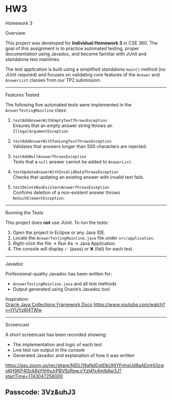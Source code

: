 # HW3
Homework 3 

Overview

This project was developed for **Individual Homework 3** in CSE 360. The goal of this assignment is to practice automated testing, proper documentation using Javadoc, and become familiar with JUnit and standalone test mainlines.

The test application is built using a simplified standalone `main()` method (no JUnit required) and focuses on validating core features of the `Answer` and `AnswerList` classes from our TP2 submission.

---

Features Tested

The following five automated tests were implemented in the `AnswerTestingMainline` class:

1. `testAddAnswerWithEmptyTextThrowsException`  
   Ensures that an empty answer string throws an `IllegalArgumentException`.

2. `testAddAnswerWithTooLongTextThrowsException`  
   Validates that answers longer than 500 characters are rejected.

3. `testAddNullAnswerThrowsException`  
   Tests that a `null` answer cannot be added to `AnswerList`.

4. `testUpdateAnswerWithInvalidDataThrowsException`  
   Checks that updating an existing answer with invalid text fails.

5. `testDeleteNonExistentAnswerThrowsException`  
   Confirms deletion of a non-existent answer throws `NoSuchElementException`.

---

Running the Tests

This project does **not** use JUnit. To run the tests:

1. Open the project in Eclipse or any Java IDE.
2. Locate the `AnswerTestingMainline.java` file under `src/application`.
3. Right-click the file → Run As → Java Application.
4. The console will display ✅ (pass) or ❌ (fail) for each test.

---

Javadoc

Professional-quality Javadoc has been written for:
- `AnswerTestingMainline.java` and all test methods
- Output generated using Oracle’s Javadoc tool


Inspiration:  
[Oracle Java Collections Framework Docs](https://docs.oracle.com/javase/8/docs/api/java/util/Collection.html)
https://www.youtube.com/watch?v=tYUYz6l4TWw

---

Screencast

A short screencast has been recorded showing:
- The implementation and logic of each test
- Live test run output in the console
- Generated Javadoc and explanation of how it was written

https://asu.zoom.us/rec/share/NiDLl19aNdDgtDkUf4YFnhqUd8aAEmHi3zwoKH9KP4ISrA8sYIjHIvJrPBV9zRqw.irYzt4fx4mlbAw3J?startTime=1743047258000

Passcode: 3Vz&uhJ3
---


